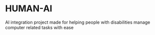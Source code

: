 # HUMAN-AI
AI integration project made for helping people with disabilities manage computer related tasks with ease
